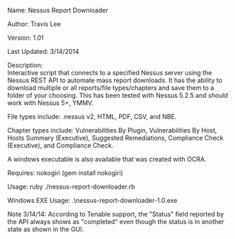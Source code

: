 Name: Nessus Report Downloader

Author: Travis Lee

Version: 1.01

Last Updated: 3/14/2014

Description:  
Interactive script that connects to a specified Nessus server using the
Nessus REST API to automate mass report downloads. It has the ability to download
multiple or all reports/file types/chapters and save them to a folder of
your choosing. This has been tested with Nessus 5.2.5 and *should* work with
Nessus 5+, YMMV.

File types include: .nessus v2, HTML, PDF, CSV, and NBE. 

Chapter types include: Vulnerabilities By Plugin, Vulnerabilities By Host, 
Hosts Summary (Executive), Suggested Remediations, Compliance Check (Executive), 
and Compliance Check.

A windows executable is also available that was created with OCRA.


Requires: nokogiri (gem install nokogiri)


Usage: ruby ./nessus-report-downloader.rb

Windows EXE Usage: .\nessus-report-downloader-1.0.exe


Note 3/14/14: According to Tenable support, the "Status" field reported by the 
API always shows as "completed" even though the status is in another state
as shown in the GUI.
